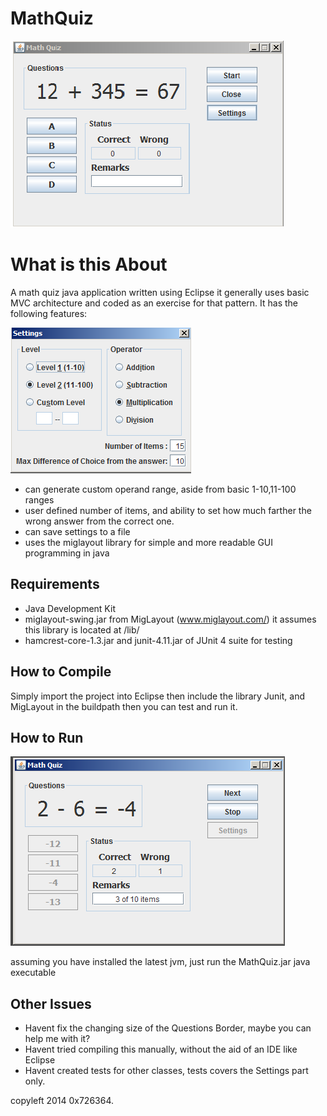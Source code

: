 MathQuiz
========

![Alt text](/img/main-window.png?raw=true "Main window")

What is this About 
==================

A math quiz java application written using Eclipse it generally uses basic MVC architecture
and coded as an exercise for that pattern. It has the following features:

![Alt text](/img/settings.png?raw=true "Settings window")


  - can generate custom operand range, aside from basic 1-10,11-100 ranges
  - user defined number of items, and ability to set how much farther the wrong answer from the correct one.
  - can save settings to a file
  - uses the miglayout library for simple and more readable GUI programming in java

Requirements 
------------

 - Java Development Kit  
 - miglayout-swing.jar from MigLayout (www.miglayout.com/) 
   it assumes this library is located at <project>/lib/
 - hamcrest-core-1.3.jar and junit-4.11.jar of JUnit 4 suite for testing     


How to Compile
--------------

Simply import the project into Eclipse then include the library Junit, and MigLayout in the buildpath 
then you can test and run it.

How to Run 
----------

![Alt text](/img/quiz-ongoing.png?raw=true "During quiz")

assuming you have installed the latest jvm, just run the MathQuiz.jar java executable



Other Issues
------------

 - Havent fix the changing size of the Questions Border, maybe you can help me with it?
 - Havent tried compiling this manually, without the aid of an IDE like Eclipse
 - Havent created tests for other classes, tests covers the Settings part only.



copyleft 2014 0x726364.
